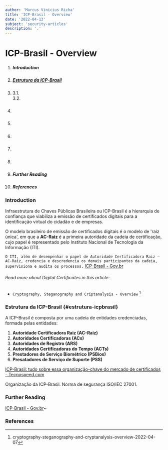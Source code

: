 ```yaml
---
author: 'Marcus Vinicius Richa'
title: 'ICP-Brasil - Overview'
date: '2022-04-13'
subject: 'security-articles'
description: '.'
---
```


# ICP-Brasil - Overview

1. ##### Introduction  
2. ##### [Estrutura da ICP-Brasil](#estrutura-icpbrasil)
3. #####  
	3.1.	
	3.2.
4. ##### 
5. ##### 
6. ##### 
7. #####  
8. ##### 
9. ##### Further Reading
10. ##### References

### Introduction
 
Infraestrutura de Chaves Públicas Brasileira ou ICP-Brasil é a hierarquia de confiança que viabiliza a emissão de certificados digitais para a identificação virtual do cidadão e de empresas. 


O modelo brasileiro de emissão de certificados digitais é o modelo de 'raíz única', em que a **AC-Raiz** é a primeira autoridade da cadeia de certificação, cujo papel é representado pelo Instituto Nacional de Tecnologia da Informação (ITI).


`O ITI, além de desempenhar o papel de Autoridade Certificadora Raiz – AC-Raiz, credencia e descredencia os demais participantes da cadeia, supervisiona e audita os processos.` [ICP-Brasil - Gov.br](https://www.gov.br/iti/pt-br/acesso-a-informacao/perguntas-frequentes/icp-brasil)



###### Read more about Digital Certificates in this article:
- `Cryptography, Steganography and Criptanalysis - Overview` [^1]



### Estrutura da ICP-Brasil {#estrutura-icpbrasil}

A ICP-Brasil é composta por uma cadeia de entidades credenciadas, formada pelas entidades:

1. **Autoridade Certificadora Raiz (AC-Raiz)**
2. **Autoridades Certificadoras (ACs)**
3. **Autoridades de Registro (ARS)**
4. **Autoridades Certificadoras do Tempo (ACTs)**
5. **Prestadores de Serviço Biométrico (PSBios)**
6. **Presatadores de Serviço de Suporte (PSS)**





















[ICP-Brasil: tudo sobre essa organização-chave do mercado de certificados - Tecnospeed.com](https://blog.tecnospeed.com.br/icp-brasil/)

Organização da ICP-Brasil. Norma de segurança ISO/IEC 27001.

### Further Reading

[ICP-Brasil - Gov.br](https://www.gov.br/iti/pt-br/acesso-a-informacao/perguntas-frequentes/icp-brasil)~

[]()

### References



[]()


[^1]:cryptography-steganography-and-cryptanalysis-overview-2022-04-07

